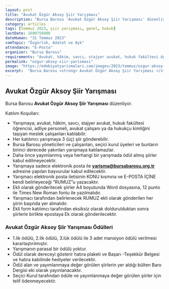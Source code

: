 ```yaml
---
layout: post
title: "Avukat Özgür Aksoy Şiir Yarışması"
description: "Bursa Barosu 'Avukat Özgür Aksoy Şiir Yarışması' düzenliyor."
category: articles
tags: [temmuz 2023, şiir yarışması, genel, hukuk]
lastDate: 1690750800
dateHuman: "31 Temmuz 2023"
comTopic: "Özgürlük, Adalet ve Aşk"
attendance: "E-Posta"
organizer: "Bursa Barosu"
requirements: "Avukat, hâkim, savcı, stajyer avukat, hukuk fakültesi öğrencisi, adliye personeli, avukat çalışanı ya da hukukçu kimliğini taşıyan meslek çalışanları katılabilir."
permalink: "ozgur-aksoy-siir-yarismasi"
image: "https://edebiyatyarismalari.com/images/2023/temmuz/ozgur-aksoy-siir-yarismasi.jpg"
excerpt:  "Bursa Barosu <strong> Avukat Özgür Aksoy Şiir Yarışması </strong> düzenliyor."
---
```


## Avukat Özgür Aksoy Şiir Yarışması
Bursa Barosu **Avukat Özgür Aksoy Şiir Yarışması** düzenliyor.  

Katılım Koşulları:
- Yarışmaya; avukat, hâkim, savcı, stajyer avukat, hukuk fakültesi öğrencisi, adliye personeli, avukat çalışanı ya da hukukçu kimliğini taşıyan meslek çalışanları katılabilir.
- Her katılımcı yarışmaya 3 (üç) şiir gönderebilir.
- Bursa Barosu yöneticileri ve çalışanları, seçici kurul üyeleri ve bunların birinci derecede yakınları yarışmaya katılamazlar.
- Daha önce yayımlanmış veya herhangi bir yarışmada ödül almış şiirler kabul edilmeyecektir. 
- Yarışmaya sadece elektronik posta ile **yarişma@bursabarosu.org.tr** adresine yapılan başvurular kabul edilecektir.
- Yarışmacı elektronik posta iletisinin KONU kısmına ve E-POSTA İÇİNE kendi belirleyeceği “RUMUZ”u yazacaktır.
- Ekli olarak gönderilecek şiirler A4 boyutunda Word dosyasına, 12 punto ile Times New Roman fontu ile yazılmalıdır.
- Yarışmacı tarafından belirlenecek RUMUZ ekli olarak gönderilen her şiirin başında yer almalıdır.
- Ekli form katılımcı tarafından eksiksiz olarak doldurulduktan sonra şiirlerle birlikte epostaya Ek olarak gönderilecektir.

### Avukat Özgür Aksoy Şiir Yarışması Ödülleri
- 1.lik ödülü, 2.lik ödülü, 3.lük ödülü ile 3 adet mansiyon ödülü verilmesi kararlaştırılmıştır.
- Yarışmanın parasal bir ödülü yoktur.
- Ödül olarak dereceyi gösterir hatıra plaketi ve Başarı -Teşekkür Belgesi ve hatıra kabilinde hediyeler verilecektir.
- Ödül alan ve yayımlanmaya değer görülen şiirlerin yer aldığı bülten Baro Dergisi eki olarak yayınlanacaktır.
- Seçici Kurul tarafından ödüle ve yayımlanmaya değer görülen şiirler için telif ödenmeyecektir.